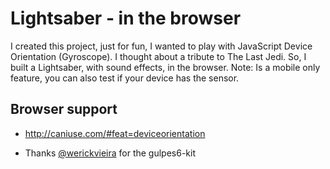 # Lightsaber - in the browser #

I created this project, just for fun, I wanted to play with JavaScript Device Orientation (Gyroscope). I thought about a tribute to The Last Jedi. So, I built a Lightsaber, with sound effects, in the browser.
Note: Is a mobile only feature, you can also test if your device has the sensor.

## Browser support ##
* http://caniuse.com/#feat=deviceorientation

- Thanks [@werickvieira](https://github.com/werickvieira) for the gulpes6-kit